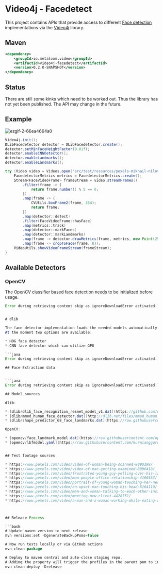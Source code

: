 # Video4j - Facedetect

This project contains APIs that provide access to different [Face detection](https://en.wikipedia.org/wiki/Face_detection) implementations via the [Video4j](https://github.com/metaloom/video4j) library.


## Maven

```xml
<dependency>
	<groupId>io.metaloom.video</groupId>
	<artifactId>video4j-facedetect</artifactId>
	<version>0.2.0-SNAPSHOT</version>
</dependency>
```

## Status

There are still some kinks which need to be worked out. Thus the library has not yet been published. The API may change in the future.

## Example

![ezgif-2-66ea4664a0](https://user-images.githubusercontent.com/326605/213294042-a36913c8-8c94-4194-8e80-bc47ca32f99c.gif)

```java
Video4j.init();
DLibFacedetector detector = DLibFacedetector.create();
detector.setMinFaceHeightFactor(0.01f);
detector.enableCNNDetector();
detector.enableLandmarks();
detector.enableLandmarks();

try (Video video = Videos.open("src/test/resources/pexels-mikhail-nilov-7626566.mp4")) {
	FacedetectorMetrics metrics = FacedetectorMetrics.create();
	Stream<FaceVideoFrame> frameStream = video.streamFrames()
		.filter(frame -> {
			return frame.number() % 5 == 0;
		})
		.map(frame -> {
			CVUtils.boxFrame2(frame, 384);
			return frame;
		})
		.map(detector::detect)
		.filter(FaceVideoFrame::hasFace)
		.map(metrics::track)
		.map(detector::markFaces)
		.map(detector::markLandmarks)
		.map(frame -> detector.drawMetrics(frame, metrics, new Point(25, 45)))
		.map(frame -> cropToFace(frame, 0));
	VideoUtils.showVideoFrameStream(frameStream);
}
```

## Available Detectors

### OpenCV

The OpenCV classifier based face detection needs to be initialized before usage.

```java
Error during retrieving content skip as ignoreDownloadError activated.```


# dlib

The face detector implementation loads the needed models automatically.
At the moment two options are available:

* HOG face detector
* CNN face detector which can utilize GPU

```java
Error during retrieving content skip as ignoreDownloadError activated.```

## Face Extraction data


```java
Error during retrieving content skip as ignoreDownloadError activated.```

## Model sources

dlib:

* [dlib/dlib_face_recognition_resnet_model_v1.dat](https://github.com/davisking/dlib-models/blob/master/dlib_face_recognition_resnet_model_v1.dat.bz2)
* [dlib/mmod_human_face_detector.dat](http://dlib.net/files/mmod_human_face_detector.dat.bz2)
* [dlib/shape_predictor_68_face_landmarks.dat](https://raw.githubusercontent.com/italojs/facial-landmarks-recognition/master/shape_predictor_68_face_landmarks.dat)

OpenCV:

* [opencv/face_landmark_model.dat](https://raw.githubusercontent.com/opencv/opencv_3rdparty/contrib_face_alignment_20170818/face_landmark_model.dat)
* [opencv/lbfmodel.yaml](https://raw.githubusercontent.com/kurnianggoro/GSOC2017/master/data/lbfmodel.yaml)


## Test footage sources

* https://www.pexels.com/video/video-of-woman-being-scanned-8090198/
* https://www.pexels.com/video/video-of-man-getting-examined-8090418/
* https://www.pexels.com/video/frustrated-young-guy-yelling-over-his-laptop-5125919/
* https://www.pexels.com/video/man-people-office-relationship-4100353/
* https://www.pexels.com/video/portrait-of-young-woman-touching-her-necklace-7626566/
* https://www.pexels.com/video/an-upset-man-touching-his-head-8164110/
* https://www.pexels.com/video/man-and-woman-talking-to-each-other-inside-the-office-5977460/
* https://www.pexels.com/video/meeting-new-client-4428751/
* https://www.pexels.com/video/a-man-and-a-woman-working-while-eating-at-a-cafe-5977265/



## Release Process

```bash
# Update maven version to next release
mvn versions:set -DgenerateBackupPoms=false

# Now run tests locally or via GitHub actions
mvn clean package

# Deploy to maven central and auto-close staging repo. 
# Adding the property will trigger the profiles in the parent pom to include gpg,javadoc...
mvn clean deploy -Drelease
```
